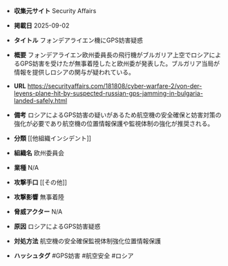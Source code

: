 - **収集元サイト**
Security Affairs

- **掲載日**
2025-09-02

- **タイトル**
フォンデアライエン機にGPS妨害疑惑

- **概要**
フォンデアライエン欧州委員長の飛行機がブルガリア上空でロシアによるGPS妨害を受けたが無事着陸したと欧州委が発表した。ブルガリア当局が情報を提供しロシアの関与が疑われている。

- **URL**
https://securityaffairs.com/181808/cyber-warfare-2/von-der-leyens-plane-hit-by-suspected-russian-gps-jamming-in-bulgaria-landed-safely.html

- **備考**
ロシアによるGPS妨害の疑いがあるため航空機の安全確保と妨害対策の強化が必要であり航空機の位置情報保護や監視体制の強化が推奨される。

- **分類**
[[他組織インシデント]]

- **組織名**
欧州委員会

- **業種**
N/A

- **攻撃手口**
[[その他]]

- **攻撃影響**
無事着陸

- **脅威アクター**
N/A

- **原因**
ロシアによるGPS妨害疑惑

- **対処方法**
航空機の安全確保監視体制強化位置情報保護

- **ハッシュタグ**
#GPS妨害 #航空安全 #ロシア

